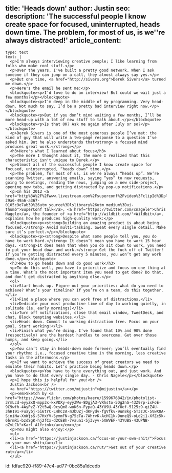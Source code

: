title: 'Heads down'
author: Justin
seo:
  description: 'The successful people I know create space for focused, uninterrupted, heads down time. The problem, for most of us, is we''re always distracted!'
article_content:
  -
    type: text
    text: |
      <p>I'm always interviewing creative people; I like learning from folks who make cool stuff.</p>
      <p>Over the years, I've built a pretty good network. When I ask someone if they can jump on a call, they almost always say yes.</p>
      <p>But one time, <a href="http://sivers.org">Derek Sivers</a> turned me down.</p>
      <p>Here's the email he sent me:</p>
      <blockquote><p>I’d love to do an interview! But could we wait just a few months?</p></blockquote>
      <blockquote><p>I’m deep in the middle of my programming. Very head-down. Not much to say. I’d be a pretty bad interview right now.</p></blockquote>
      <blockquote><p>But if you don’t mind waiting a few months, I’ll be more head-up with a lot of new stuff to talk about.</p></blockquote>
      <blockquote><p>Is that OK? Ask me again after July or so?</p></blockquote>
      <p>Derek Sivers is one of the most generous people I’ve met: the kind of guy that will write a two-page response to a question I’ve asked him. But he also understands that<strong> a focused mind produces great work.</strong></p>
      <h3>Here's what I learned about focus</h3>
      <p>The more I thought about it, the more I realized that this characteristic isn't unique to Derek.</p>
      <p>Almost all of the successful people I know create space for focused, uninterrupted, “heads down” time.</p>
      <p>The problem, for most of us, is we're always “heads up”. We’re scanning Twitter, answering emails, saying “yes” to new requests, going to meetings, reading the news, jumping on a new side-project, opening new tabs, and getting distracted by pop-up notifications.</p>
      <p>In his 2012 <a href="http%3A%2F%2Fwww.livestream.com%2Fsuperconf%2Fvideo%3FclipId%3Dpla_6a6d155a-29a6-49a6-a367-0105c9e7ab39%26utm_source%3Dlslibrary%26utm_medium%3Dui-thumb">SuperConf talk</a>, <a href="https://twitter.com/cnagele">Chris Nagele</a>, the founder of <a href="http://wildbit.com/">Wildbit</a>, explains how he produces high-quality work:</p>
      <blockquote><p><strong>Building an amazing product is about being focused.</strong> Avoid multi-tasking. Sweat every single detail. Make sure it’s perfect.</p></blockquote>
      <blockquote><p><strong>Despite what some people tell you, you do have to work hard.</strong> It doesn’t mean you have to work 15 hour days. <strong>It does mean that when you do sit down to work, you need to put your head down and work.</strong> Get the fuck off of Twitter! If you’re getting distracted every 5 minutes, you won’t get any work done.</p></blockquote>
      <h3>How to go heads down and do good work</h3>
      <p>To do this well, you have to prioritize and focus on one thing at a time. What’s the most important item you need to get done? Do that, and don’t get distracted by anything else.</p>
      <ol>
      <li>Start heads up. Figure out your priorities: what do you need to achieve? What’s your timeline? If you’re on a team, do this together.</li>
      <li>Find a place where you can work free of distractions.</li>
      <li>Dedicate your most productive time of day to working quietly, in solitude (ie. early mornings)</li>
      <li>Turn off notifications, close that email window, TweetDeck, and chat. Block tempting websites.</li>
      <li>Heads down. Commit to working distraction free. Focus on your goal. Start working!</li>
      <li>Finish what you’re doing. I’ve found that 10% and 90% done (respectively) are the hardest hurdles to overcome. Get over those humps, and keep going.</li>
      </ol>
      <p>You can’t stay in heads-down mode forever; you’ll eventually find your rhythm: i.e., focused creative time in the morning, less creative tasks in the afternoons.</p>
      <p>If we want to achieve the success of great creators we need to emulate their habits. Let’s practice being heads down.</p>
      <blockquote><p>You have to tune everything out, and just work. And you have to do that every single day. - Chris Nagele</p></blockquote>
      <p>I hope this is helpful for you!<br />
      Justin Jackson<br />
      <a href="https://twitter.com/mijustin">@mijustin</a></p>
      <p><em>Sketch by <a href="https://www.flickr.com/photos/kaeru/1599676842/in/photolist-3rmLcd-eyyZxQ-mpp3x-kxVDXy-eyyZWw-8DgjA3-VRhsto-5Dg2nS-43Z9rp-ixFoE-9C9wfh-4AyPzZ-Y2t5wQ-9csQm8-woK6n-FypaQ-43YU9U-43YUef-5125z9-qiZ4U-3hH191-Fuaybj-5i6trC-L4hCzA-mJbUZj-dKFydv-fgVfkv-9un8kg-5T3zJC-5VwX8A-SjniNw-XnWjsS-57HxYV-5ymmFN-g75cTa-7AhrvK-AcHC1k-9uneQ9-oLd2j1-XfZc5k-66rmRi-bzdSgK-hj2fCx-d2CEBh-7vaua1-5j3vyv-5XWVEF-43YUBS-43UPNB-oZvLCk">Karl Alfrink</a></em></p>
      <p>You might also enjoy:</p>
      <ul>
      <li><a href="https://justinjackson.ca/focus-on-your-own-shit/">Focus on your own shit</a></li>
      <li><a href="https://justinjackson.ca/rut/">Get out of your creative rut</a></li>
      </ul>
      
id: fdfac920-ff89-47c4-ad77-0bc85a1dcedb
